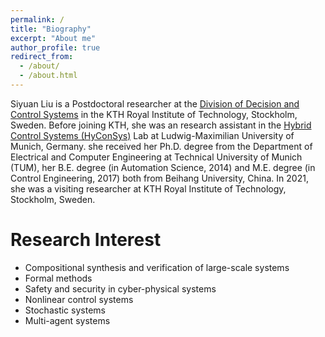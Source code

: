 ```yaml
---
permalink: /
title: "Biography"
excerpt: "About me"
author_profile: true
redirect_from: 
  - /about/
  - /about.html
---
```


Siyuan Liu is a Postdoctoral researcher at the [Division of Decision and Control Systems](https://www.kth.se/is/dcs/division-of-decision-and-control-systems-1.788078) in the KTH Royal Institute of Technology, Stockholm, Sweden. Before joining KTH, she was an research assistant in the [Hybrid Control Systems (HyConSys)](https://www.hyconsys.com/) Lab at Ludwig-Maximilian University of Munich, Germany. 
she received her Ph.D. degree from the Department of Electrical and Computer Engineering at Technical University of Munich (TUM), her B.E. degree (in Automation Science, 2014) and M.E. degree (in Control Engineering, 2017) both from Beihang University, China. In 2021, she was a visiting researcher at KTH Royal Institute of Technology, Stockholm, Sweden. 


Research Interest
======
* Compositional synthesis and verification of large-scale systems 
* Formal methods
* Safety and security in cyber-physical systems
* Nonlinear control systems
* Stochastic systems
* Multi-agent systems
